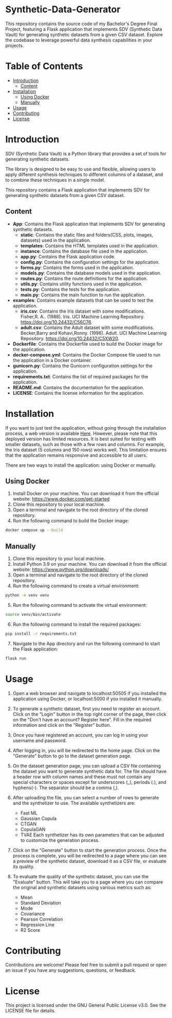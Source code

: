 # Synthetic-Data-Generator
This repository contains the source code of my Bachelor's Degree Final Project, featuring a Flask application that implements SDV (Synthetic Data Vault) for generating synthetic datasets from a given CSV dataset. Explore the codebase to leverage powerful data synthesis capabilities in your projects.

# Table of Contents
- [Introduction](#introduction)
    - [Content](#content)
- [Installation](#installation)
    - [Using Docker](#using-docker)
    - [Manually](#manually)
- [Usage](#usage)
- [Contributing](#contributing)
- [License](#license)

# Introduction
SDV (Synthetic Data Vault) is a Python library that provides a set of tools for generating synthetic datasets.

The library is designed to be easy to use and flexible, allowing users to apply different synthesis techniques to different columns of a dataset, and to combine these techniques in a single model.

This repository contains a Flask application that implements SDV for generating synthetic datasets from a given CSV dataset.

## Content
- **App**: Contains the Flask application that implements SDV for generating synthetic datasets.
    - **static**: Contains the static files and folders(CSS, plots, images, datasets) used in the application.
    - **templates**: Contains the HTML templates used in the application.
    - **instance**: Contains the database file used in the application.
    - **app.py**: Contains the Flask application code.
    - **config.py**: Contains the configuration settings for the application.
    - **forms.py**: Contains the forms used in the application.
    - **models.py**: Contains the database models used in the application.
    - **routes.py**: Contains the route definitions for the application.
    - **utils.py**: Contains utility functions used in the application.
    - **tests.py**: Contains the tests for the application.
    - **main.py**: Contains the main function to run the application.
- **examples**: Contains example datasets that can be used to test the application.
    - **iris.csv**: Contains the Iris dataset with some modifications.  
    Fisher,R. A.. (1988). Iris. UCI Machine Learning Repository. https://doi.org/10.24432/C56C76.
    - **adult.csv**: Contains the Adult dataset with some modifications.
     Becker,Barry and Kohavi,Ronny. (1996). Adult. UCI Machine Learning Repository. https://doi.org/10.24432/C5XW20.
- **Dockerfile**: Contains the Dockerfile used to build the Docker image for the application.
- **docker-compose.yml**: Contains the Docker Compose file used to run the application in a Docker container.
- **gunicorn.py**: Contains the Gunicorn configuration settings for the application.
- **requirements.txt**: Contains the list of required packages for the application.
- **README.md**: Contains the documentation for the application.
- **LICENSE**: Contains the license information for the application.

# Installation
If you want to just test the application, without going through the installation process, a web version is available <a href="https://syntheticdatagen1.azurewebsites.net/">Here</a>. However, please note that this deployed version has limited resources. It is best suited for testing with smaller datasets, such as those with a few rows and columns. For example, the Iris dataset (5 columns and 150 rows) works well. This limitation ensures that the application remains responsive and accessible to all users. 

There are two ways to install the application: using Docker or manually.

## Using Docker
1. Install Docker on your machine. You can download it from the official website: https://www.docker.com/get-started
2. Clone this repository to your local machine.
3. Open a terminal and navigate to the root directory of the cloned repository.
4. Run the following command to build the Docker image:
```bash
docker compose up --build
```

## Manually
1. Clone this repository to your local machine.
2. Install Python 3.9 on your machine. You can download it from the official website: https://www.python.org/downloads/
3. Open a terminal and navigate to the root directory of the cloned repository.
4. Run the following command to create a virtual environment:
```bash
python -m venv venv
```
5. Run the following command to activate the virtual environment:
```bash
source venv/bin/activate
```
6. Run the following command to install the required packages:
```bash
pip install -r requirements.txt
```
7. Navigate to the App directory and run the following command to start the Flask application:
```bash
flask run
```

# Usage
1. Open a web browser and navigate to localhost:50505 if you installed the application using Docker, or localhost:5000 if you installed it manually.

2. To generate a synthetic dataset, first you need to register an account. Click on the "Login" button in the top right corner of the page, then click on the "Don't have an account? Register here". Fill in the required information and click on the "Register" button.

3. Once you have registered an account, you can log in using your username and password.

4. After logging in, you will be redirected to the home page. Click on the "Generate" button to go to the dataset generation page.

5. On the dataset generation page, you can upload a CSV file containing the dataset you want to generate synthetic data for. The file should have a header row with column names and these must not contain any special characters or spaces except for underscores (_), periods (.), and hyphens(-). The separator should be a comma (,).

6. After uploading the file, you can select a number of rows to generate and the synthetizer to use. The available synthetizers are:
    - Fast ML
    - Gaussian Copula
    - CTGAN
    - CopulaGAN
    - TVAE
Each synthetizer has its own parameters that can be adjusted to customize the generation process.

7. Click on the "Generate" button to start the generation process. Once the process is complete, you will be redirected to a page where you can see a preview of the synthetic dataset, download it as a CSV file, or evaluate its quality.

8. To evaluate the quality of the synthetic dataset, you can use the "Evaluate" button. This will take you to a page where you can compare the original and synthetic datasets using various metrics such as:
    - Mean 
    - Standard Deviation
    - Mode
    - Covariance
    - Pearson Correlation
    - Regression Line
    - R2 Score

# Contributing
Contributions are welcome! Please feel free to submit a pull request or open an issue if you have any suggestions, questions, or feedback.

# License
This project is licensed under the GNU General Public License v3.0. See the LICENSE file for details.
